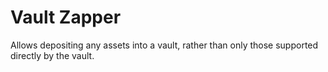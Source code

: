 # Vault Zapper

Allows depositing any assets into a vault, rather than only those supported directly by the vault.
